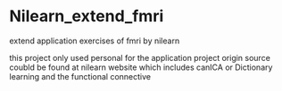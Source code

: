 # Nilearn_extend_fmri
extend application exercises of fmri by nilearn

this project only used personal for the application project
origin source coubld be found at nilearn website
which includes canICA or Dictionary learning and the functional connective
